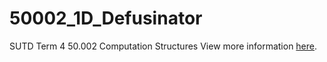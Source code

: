 # 50002_1D_Defusinator

SUTD Term 4 50.002 Computation Structures
View more information [here](https://docs.google.com/document/d/1w9hPIykNemArCxR6jDYRxRh39hTq7Ks-C8jyMrv65w4/edit#heading=h.gjdgxs).
